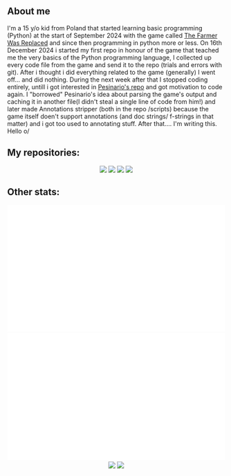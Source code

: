<h2>
  About me
</h2>
<p>
  I'm a 15 y/o kid from Poland that started learning basic programming (Python) at the start of September 2024 with the game called <a href='https://store.steampowered.com/app/2060160/The_Farmer_Was_Replaced/'>The Farmer Was Replaced</a> and since then programming in python more or less. On 16th December 2024 i started my first repo in honour of the game that teached me the very basics of the Python programming language, I collected up every code file from the game and send it to the repo (trials and errors with git). After i thought i did everything related to the game (generally) I went off... and did nothing. During the next week after that I stopped coding entirely, untill i got interested in <a href='https://github.com/Pesinario/The-Farmer-Was-Replaced'>Pesinario's repo</a> and got motivation to code again. I "borrowed" Pesinario's idea about parsing the game's output and caching it in another file(I didn't steal a single line of code from him!) and later made Annotations stripper (both in the repo /scripts) because the game itself doen't support annotations (and doc strings/ f-strings in that matter) and i got too used to annotating stuff. After that.... I'm writing this. Hello o/</p>
<h2>
  My repositories:
</h2>
<div align='center'>
  <a href='https://github.com/EasternFarmer/The-Farmer-Was-Replaced'><img src='https://github-readme-stats.vercel.app/api/pin/?username=EasternFarmer&repo=The-Farmer-Was-Replaced&theme=transparent'></a>
  <a href='https://github.com/EasternFarmer/Terminal_game'><img src='https://github-readme-stats.vercel.app/api/pin/?username=EasternFarmer&repo=Terminal_game&theme=transparent'></a>
  <a href='https://github.com/EasternFarmer/types_remover'><img src='https://github-readme-stats.vercel.app/api/pin/?username=EasternFarmer&repo=types_remover&theme=transparent'></a>
  <a href='https://github.com/EasternFarmer/task-cli'><img src='https://github-readme-stats.vercel.app/api/pin/?username=EasternFarmer&repo=task-cli&theme=transparent'></a>
  <!-- <img src='https://github-readme-stats.vercel.app/api/pin/?username=EasternFarmer&repo=EasternFarmer&theme=transparent'> -->
</div>
<h2>
  Other stats:
</h2>
<div align="center">
  <a href="https://github.com/rahul-jha98/github-stats-transparent">
    <img src="https://raw.githubusercontent.com/EasternFarmer/github-stats-transparent/output/generated/overview.svg">
    <img src="https://raw.githubusercontent.com/EasternFarmer/github-stats-transparent/output/generated/languages.svg">
  </a>
  <br>
  <a>
    <img src="http://github-profile-summary-cards.vercel.app/api/cards/productive-time?username=EasternFarmer&theme=transparent&utcOffset=1">
    <img src='http://github-profile-summary-cards.vercel.app/api/cards/most-commit-language?username=EasternFarmer&theme=transparent'>
  </a>
</div>
